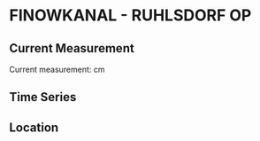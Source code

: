 # FINOWKANAL - RUHLSDORF OP

## Current Measurement

Current measurement: <Value topic="rivers/pegel-online/FiK/RUHLSDORF OP/measurementValue"/> cm

## Time Series

<TimeSeries topic="rivers/pegel-online/FiK/RUHLSDORF OP/measurementValue" period="week" />

## Location

<WorldMap>
  <Marker lat="52.8391826441819" lon="13.566246112731822" labelTopic="rivers/pegel-online/FiK/RUHLSDORF OP" />
</WorldMap>
